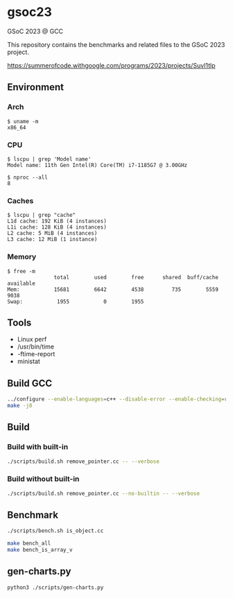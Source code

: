 # gsoc23

GSoC 2023 @ GCC

This repository contains the benchmarks and related files to the GSoC 2023 project.

https://summerofcode.withgoogle.com/programs/2023/projects/SuvI1tlp

## Environment

### Arch

```console
$ uname -m
x86_64
```

### CPU

```console
$ lscpu | grep 'Model name'
Model name: 11th Gen Intel(R) Core(TM) i7-1185G7 @ 3.00GHz

$ nproc --all
8
```

### Caches

```console
$ lscpu | grep "cache"
L1d cache: 192 KiB (4 instances)
L1i cache: 128 KiB (4 instances)
L2 cache: 5 MiB (4 instances)
L3 cache: 12 MiB (1 instance)
```

### Memory

```console
$ free -m
               total        used        free      shared  buff/cache   available
Mem:           15681        6642        4538         735        5559        9038
Swap:           1955           0        1955
```

## Tools

* Linux perf
* /usr/bin/time
* -ftime-report
* ministat

## Build GCC

```bash
../configure --enable-languages=c++ --disable-error --enable-checking=release --disable-bootstrap
make -j8
```

## Build

### Build with built-in

```bash
./scripts/build.sh remove_pointer.cc -- --verbose
```

### Build without built-in

```bash
./scripts/build.sh remove_pointer.cc --no-builtin -- --verbose
```

## Benchmark

```bash
./scripts/bench.sh is_object.cc
```

```bash
make bench_all
make bench_is_array_v
```

## gen-charts.py

```bash
python3 ./scripts/gen-charts.py
```
